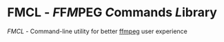 # FMCL - *F*F*M*PEG *C*ommands *L*ibrary

*FMCL* - Command-line utility for better [ffmpeg](https://github.com/FFmpeg/FFmpeg) user experience

